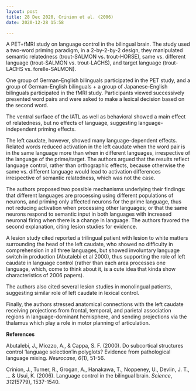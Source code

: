 ```yaml
---
layout: post
title: 28 Dec 2020, Crinion et al. (2006)
date: 2020-12-28 15:58

---
```

<!-- wp:paragraph -->
<p>A PET+fMRI study on language control in the bilingual brain. The study used a two-word priming paradigm, in a 2-by-2-by-2 design, they manipulated semantic relatedness (trout-SALMON vs. trout-HORSE), same vs. different language (trout-SALMON vs. trout-LACHS), and target language (trout-LACHS vs. forelle-SALMON).</p>
<!-- /wp:paragraph -->

<!-- wp:paragraph -->
<p>One group of German-English bilinguals participated in the PET study, and a group of German-English bilinguals + a group of Japanese-English bilinguals participated in the fMRI study. Participants viewed successively presented word pairs and were asked to make a lexical decision based on the second word. </p>
<!-- /wp:paragraph -->

<!-- wp:paragraph -->
<p>The ventral surface of the lATL as well as behavioral showed a main effect of relatedness, but no effects of language, suggesting language-independent priming effects.</p>
<!-- /wp:paragraph -->

<!-- wp:paragraph -->
<p>The left caudate, however, showed many language-dependent effects. Related words reduced activation in the left caudate when the word pair is in the same language more than when in different languages, irrespective of the language of the prime/target. The authors argued that the results reflect language control, rather than orthographic effects, because otherwise the same vs. different language would lead to activation differences irrespective of semantic relatedness, which was not the case.</p>
<!-- /wp:paragraph -->

<!-- wp:paragraph -->
<p>The authors proposed two possible mechanisms underlying their findings: that different languages are processing using different populations of neurons, and priming only affected neurons for the prime language, thus not reducing activation when processing other languages; or that the same neurons respond to semantic input in both languages with increased neuronal firing when there is a change in language. The authors favored the second explanation, citing lesion studies for evidence.</p>
<!-- /wp:paragraph -->

<!-- wp:paragraph -->
<p>A lesion study cited reported a trilingual patient with lesion to white matters surrounding the head of the left caudate, who showed no difficulty in comprehension in all three languages, but showed involuntary language switch in production (Abutalebi et al 2000), thus supporting the role of left caudate in language control (rather than each area processes one language, which, come to think about it, is a cute idea that kinda show characteristics of 2006 papers).</p>
<!-- /wp:paragraph -->

<!-- wp:paragraph -->
<p>The authors also cited several lesion studies in monolingual patients, suggesting similar role of left caudate in lexical control.</p>
<!-- /wp:paragraph -->

<!-- wp:paragraph -->
<p>Finally, the authors stressed anatomical connections with the left caudate receiving projections from frontal, temporal, and parietal association regions in language-dominant hemisphere, and sending projections via the thalamus which play a role in motor planning of articulation.</p>
<!-- /wp:paragraph -->

<!-- wp:paragraph -->
<p><strong>References </strong></p>
<!-- /wp:paragraph -->

<!-- wp:paragraph -->
<p>Abutalebi, J., Miozzo, A., &amp; Cappa, S. F. (2000). Do subcortical structures control ‘language selection’in polyglots? Evidence from pathological language mixing. <em>Neurocase</em>, <em>6</em>(1), 51-56.</p>
<!-- /wp:paragraph -->

<!-- wp:paragraph -->
<p>Crinion, J., Turner, R., Grogan, A., Hanakawa, T., Noppeney, U., Devlin, J. T., ... &amp; Usui, K. (2006). Language control in the bilingual brain. <em>Science</em>, <em>312</em>(5779), 1537-1540.</p>
<!-- /wp:paragraph -->
